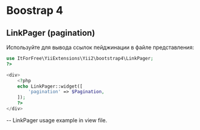 
# Boostrap 4


## LinkPager (pagination) 


Используйте для вывода ссылок пейджинации в файле представления:

```php
use ItForFree\YiiExtensions\Yii2\bootstrap4\LinkPager;
?>

<div>
    <?php
    echo LinkPager::widget([
        'pagination' => $Pagination,
    ]);
    ?>
</div> 
```
-- LinkPager usage example in view file.
